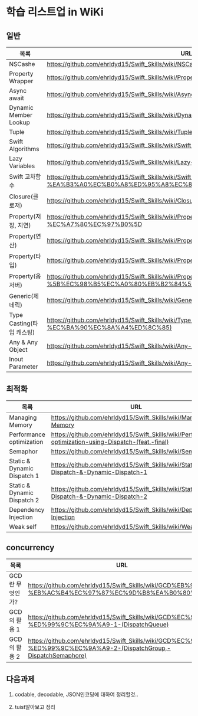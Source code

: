 # 학습 리스트업 in WiKi

## 일반 

| 목록 | URL |
| ------ | ------ |
| NSCashe | https://github.com/ehrldyd15/Swift_Skills/wiki/NSCache |
| Property Wrapper | https://github.com/ehrldyd15/Swift_Skills/wiki/Property-Wrapper |
| Async await | https://github.com/ehrldyd15/Swift_Skills/wiki/Async---await |
| Dynamic Member Lookup | https://github.com/ehrldyd15/Swift_Skills/wiki/Dynamic-Member-Lookup |
| Tuple | https://github.com/ehrldyd15/Swift_Skills/wiki/Tuple |
| Swift Algorithms | https://github.com/ehrldyd15/Swift_Skills/wiki/Swift-Algorithms |
| Lazy Variables | https://github.com/ehrldyd15/Swift_Skills/wiki/Lazy-Variables |
| Swift 고차함수 | https://github.com/ehrldyd15/Swift_Skills/wiki/Swift-%EA%B3%A0%EC%B0%A8%ED%95%A8%EC%88%98 |
| Closure(클로저) | https://github.com/ehrldyd15/Swift_Skills/wiki/Closure |
| Property(저장, 지연) | https://github.com/ehrldyd15/Swift_Skills/wiki/Property-%5B%EC%A0%80%EC%9E%A5,-%EC%A7%80%EC%97%B0%5D |
| Property(연산) | https://github.com/ehrldyd15/Swift_Skills/wiki/Property-%5B%EC%97%B0%EC%82%B0%5D |
| Property(타입) | https://github.com/ehrldyd15/Swift_Skills/wiki/Property-%5B%ED%83%80%EC%9E%85%5D |
| Property(옵저버) | https://github.com/ehrldyd15/Swift_Skills/wiki/Property-%5B%EC%98%B5%EC%A0%80%EB%B2%84%5D |
| Generic(제네릭) | https://github.com/ehrldyd15/Swift_Skills/wiki/Generic(%EC%A0%9C%EB%84%A4%EB%A6%AD) |
| Type Casting(타입 캐스팅) | https://github.com/ehrldyd15/Swift_Skills/wiki/Type-Casting(%ED%83%80%EC%9E%85-%EC%BA%90%EC%8A%A4%ED%8C%85) |
| Any & Any Object | https://github.com/ehrldyd15/Swift_Skills/wiki/Any-&-Any-Object |
| Inout Parameter | https://github.com/ehrldyd15/Swift_Skills/wiki/Any-&-Any-Object |

## 최적화

| 목록 | URL |
| ------ | ------ |
| Managing Memory | https://github.com/ehrldyd15/Swift_Skills/wiki/Managing-Memory |
| Performance optimization | https://github.com/ehrldyd15/Swift_Skills/wiki/Performance-optimization-using-Dispatch-(feat.-final) |
| Semaphor | https://github.com/ehrldyd15/Swift_Skills/wiki/Semaphor |
| Static & Dynamic Dispatch 1 | https://github.com/ehrldyd15/Swift_Skills/wiki/Static-Dispatch-&-Dynamic-Dispatch-1 |
| Static & Dynamic Dispatch 2 | https://github.com/ehrldyd15/Swift_Skills/wiki/Static-Dispatch-&-Dynamic-Dispatch-2 |
| Dependency Injection | https://github.com/ehrldyd15/Swift_Skills/wiki/Dependency-Injection |
| Weak self | https://github.com/ehrldyd15/Swift_Skills/wiki/Weak-self |


## concurrency 

| 목록 | URL |
| ------ | ------ |
| GCD란 무엇인가? | https://github.com/ehrldyd15/Swift_Skills/wiki/GCD%EB%9E%80-%EB%AC%B4%EC%97%87%EC%9D%B8%EA%B0%80%3F |
| GCD의 활용 1 | https://github.com/ehrldyd15/Swift_Skills/wiki/GCD%EC%9D%98-%ED%99%9C%EC%9A%A9-1-(DispatchQueue) |
| GCD의 활용 2 | https://github.com/ehrldyd15/Swift_Skills/wiki/GCD%EC%9D%98-%ED%99%9C%EC%9A%A9-2-(DispatchGroup,-DispatchSemaphore) |

## 다음과제
1. codable, decodable, JSON인코딩에 대하여 정리할것..

2. tuist알아보고 정리

